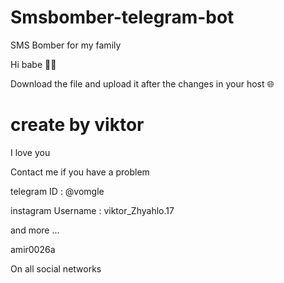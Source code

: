 # Smsbomber-telegram-bot
SMS Bomber for my family

Hi babe ✋🏻

Download the file and upload it after the changes in your host 🌐

# create by viktor
I love you

Contact me if you have a problem

telegram ID : @vomgle

instagram Username : viktor_Zhyahlo.17

and more ...

amir0026a

On all social networks

